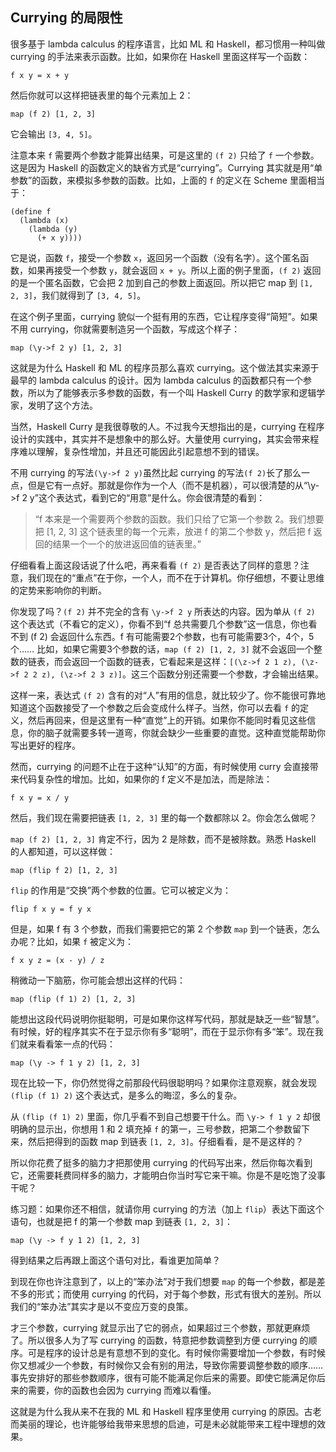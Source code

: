 <div class="inner">
<h2>Currying 的局限性</h2>
<p>很多基于 lambda calculus 的程序语言，比如 ML 和 Haskell，都习惯用一种叫做 currying 的手法来表示函数。比如，如果你在 Haskell 里面这样写一个函数：</p>
<div class="language-plaintext highlighter-rouge"><div class="highlight"><pre class="highlight"><code>f x y = x + y
</code></pre></div></div>
<p>然后你就可以这样把链表里的每个元素加上 2：</p>
<div class="language-plaintext highlighter-rouge"><div class="highlight"><pre class="highlight"><code>map (f 2) [1, 2, 3]
</code></pre></div></div>
<p>它会输出 <code class="language-plaintext highlighter-rouge">[3, 4, 5]</code>。</p>
<p>注意本来 <code class="language-plaintext highlighter-rouge">f</code> 需要两个参数才能算出结果，可是这里的 <code class="language-plaintext highlighter-rouge">(f 2)</code> 只给了 <code class="language-plaintext highlighter-rouge">f</code> 一个参数。这是因为 Haskell 的函数定义的缺省方式是“currying”。Currying 其实就是用“单参数”的函数，来模拟多参数的函数。比如，上面的 <code class="language-plaintext highlighter-rouge">f</code> 的定义在 Scheme 里面相当于：</p>
<div class="language-plaintext highlighter-rouge"><div class="highlight"><pre class="highlight"><code>(define f
  (lambda (x)
    (lambda (y)
      (+ x y))))
</code></pre></div></div>
<p>它是说，函数 <code class="language-plaintext highlighter-rouge">f</code>，接受一个参数 <code class="language-plaintext highlighter-rouge">x</code>，返回另一个函数（没有名字）。这个匿名函数，如果再接受一个参数 <code class="language-plaintext highlighter-rouge">y</code>，就会返回 <code class="language-plaintext highlighter-rouge">x + y</code>。所以上面的例子里面，<code class="language-plaintext highlighter-rouge">(f 2)</code> 返回的是一个匿名函数，它会把 2 加到自己的参数上面返回。所以把它 map 到 <code class="language-plaintext highlighter-rouge">[1, 2, 3]</code>，我们就得到了 <code class="language-plaintext highlighter-rouge">[3, 4, 5]</code>。</p>
<p>在这个例子里面，currying 貌似一个挺有用的东西，它让程序变得“简短”。如果不用 currying，你就需要制造另一个函数，写成这个样子：</p>
<div class="language-plaintext highlighter-rouge"><div class="highlight"><pre class="highlight"><code>map (\y-&gt;f 2 y) [1, 2, 3]
</code></pre></div></div>
<p>这就是为什么 Haskell 和 ML 的程序员那么喜欢 currying。这个做法其实来源于最早的 lambda calculus 的设计。因为 lambda calculus 的函数都只有一个参数，所以为了能够表示多参数的函数，有一个叫 Haskell Curry 的数学家和逻辑学家，发明了这个方法。</p>
<p>当然，Haskell Curry 是我很尊敬的人。不过我今天想指出的是，currying 在程序设计的实践中，其实并不是想象中的那么好。大量使用 currying，其实会带来程序难以理解，复杂性增加，并且还可能因此引起意想不到的错误。</p>
<p>不用 currying 的写法<code class="language-plaintext highlighter-rouge">(\y-&gt;f 2 y)</code>虽然比起 currying 的写法<code class="language-plaintext highlighter-rouge">(f 2)</code>长了那么一点，但是它有一点好。那就是你作为一个人（而不是机器），可以很清楚的从“\y-&gt;f 2 y”这个表达式，看到它的“用意”是什么。你会很清楚的看到：</p>
<blockquote>
<p>“f 本来是一个需要两个参数的函数。我们只给了它第一个参数 2。我们想要把 [1, 2, 3] 这个链表里的每一个元素，放进 f 的第二个参数 y，然后把 f 返回的结果一个一个的放进返回值的链表里。”</p>
</blockquote>
<p>仔细看看上面这段话说了什么吧，再来看看 <code class="language-plaintext highlighter-rouge">(f 2)</code> 是否表达了同样的意思？注意，我们现在的“重点”在于你，一个人，而不在于计算机。你仔细想，不要让思维的定势来影响你的判断。</p>
<p>你发现了吗？<code class="language-plaintext highlighter-rouge">(f 2)</code> 并不完全的含有 <code class="language-plaintext highlighter-rouge">\y-&gt;f 2 y</code> 所表达的内容。因为单从 <code class="language-plaintext highlighter-rouge">(f 2)</code> 这个表达式（不看它的定义），你看不到“f 总共需要几个参数”这一信息，你也看不到 (f 2) 会返回什么东西。f 有可能需要2个参数，也有可能需要3个，4个，5个…… 比如，如果它需要3个参数的话，<code class="language-plaintext highlighter-rouge">map (f 2) [1, 2, 3]</code> 就不会返回一个整数的链表，而会返回一个函数的链表，它看起来是这样：<code class="language-plaintext highlighter-rouge">[(\z-&gt;f 2 1 z), (\z-&gt;f 2 2 z), (\z-&gt;f 2 3 z)]</code>。这三个函数分别还需要一个参数，才会输出结果。</p>
<p>这样一来，表达式 <code class="language-plaintext highlighter-rouge">(f 2)</code> 含有的对“人”有用的信息，就比较少了。你不能很可靠地知道这个函数接受了一个参数之后会变成什么样子。当然，你可以去看 <code class="language-plaintext highlighter-rouge">f</code> 的定义，然后再回来，但是这里有一种“直觉”上的开销。如果你不能同时看见这些信息，你的脑子就需要多转一道弯，你就会缺少一些重要的直觉。这种直觉能帮助你写出更好的程序。</p>
<p>然而，currying 的问题不止在于这种“认知”的方面，有时候使用 curry 会直接带来代码复杂性的增加。比如，如果你的 f 定义不是加法，而是除法：</p>
<div class="language-plaintext highlighter-rouge"><div class="highlight"><pre class="highlight"><code>f x y = x / y
</code></pre></div></div>
<p>然后，我们现在需要把链表 <code class="language-plaintext highlighter-rouge">[1, 2, 3]</code> 里的每一个数都除以 2。你会怎么做呢？</p>
<p><code class="language-plaintext highlighter-rouge">map (f 2) [1, 2, 3]</code> 肯定不行，因为 2 是除数，而不是被除数。熟悉 Haskell 的人都知道，可以这样做：</p>
<div class="language-plaintext highlighter-rouge"><div class="highlight"><pre class="highlight"><code>map (flip f 2) [1, 2, 3]
</code></pre></div></div>
<p><code class="language-plaintext highlighter-rouge">flip</code> 的作用是“交换”两个参数的位置。它可以被定义为：</p>
<div class="language-plaintext highlighter-rouge"><div class="highlight"><pre class="highlight"><code>flip f x y = f y x
</code></pre></div></div>
<p>但是，如果 f 有 3 个参数，而我们需要把它的第 2 个参数 <code class="language-plaintext highlighter-rouge">map</code> 到一个链表，怎么办呢？比如，如果 <code class="language-plaintext highlighter-rouge">f</code> 被定义为：</p>
<div class="language-plaintext highlighter-rouge"><div class="highlight"><pre class="highlight"><code>f x y z = (x - y) / z
</code></pre></div></div>
<p>稍微动一下脑筋，你可能会想出这样的代码：</p>
<div class="language-plaintext highlighter-rouge"><div class="highlight"><pre class="highlight"><code>map (flip (f 1) 2) [1, 2, 3]
</code></pre></div></div>
<p>能想出这段代码说明你挺聪明，可是如果你这样写代码，那就是缺乏一些“智慧”。有时候，好的程序其实不在于显示你有多“聪明”，而在于显示你有多“笨”。现在我们就来看看笨一点的代码：</p>
<div class="language-plaintext highlighter-rouge"><div class="highlight"><pre class="highlight"><code>map (\y -&gt; f 1 y 2) [1, 2, 3]
</code></pre></div></div>
<p>现在比较一下，你仍然觉得之前那段代码很聪明吗？如果你注意观察，就会发现 <code class="language-plaintext highlighter-rouge">(flip (f 1) 2)</code> 这个表达式，是多么的晦涩，多么的复杂。</p>
<p>从 <code class="language-plaintext highlighter-rouge">(flip (f 1) 2)</code> 里面，你几乎看不到自己想要干什么。而 <code class="language-plaintext highlighter-rouge">\y-&gt; f 1 y 2</code> 却很明确的显示出，你想用 1 和 2 填充掉 <code class="language-plaintext highlighter-rouge">f</code> 的第一，三号参数，把第二个参数留下来，然后把得到的函数 map 到链表 <code class="language-plaintext highlighter-rouge">[1, 2, 3]</code>。仔细看看，是不是这样的？</p>
<p>所以你花费了挺多的脑力才把那使用 currying 的代码写出来，然后你每次看到它，还需要耗费同样多的脑力，才能明白你当时写它来干嘛。你是不是吃饱了没事干呢？</p>
<p>练习题：如果你还不相信，就请你用 currying 的方法（加上 <code class="language-plaintext highlighter-rouge">flip</code>）表达下面这个语句，也就是把 f 的第一个参数 map 到链表 <code class="language-plaintext highlighter-rouge">[1, 2, 3]</code>：</p>
<div class="language-plaintext highlighter-rouge"><div class="highlight"><pre class="highlight"><code>map (\y -&gt; f y 1 2) [1, 2, 3]
</code></pre></div></div>
<p>得到结果之后再跟上面这个语句对比，看谁更加简单？</p>
<p>到现在你也许注意到了，以上的“笨办法”对于我们想要 <code class="language-plaintext highlighter-rouge">map</code> 的每一个参数，都是差不多的形式；而使用 currying 的代码，对于每个参数，形式有很大的差别。所以我们的“笨办法”其实才是以不变应万变的良策。</p>
<p>才三个参数，currying 就显示出了它的弱点，如果超过三个参数，那就更麻烦了。所以很多人为了写 currying 的函数，特意把参数调整到方便 currying 的顺序。可是程序的设计总是有意想不到的变化。有时候你需要增加一个参数，有时候你又想减少一个参数，有时候你又会有别的用法，导致你需要调整参数的顺序…… 事先安排好的那些参数顺序，很有可能不能满足你后来的需要。即使它能满足你后来的需要，你的函数也会因为 currying 而难以看懂。</p>
<p>这就是为什么我从来不在我的 ML 和 Haskell 程序里使用 currying 的原因。古老而美丽的理论，也许能够给我带来思想的启迪，可是未必就能带来工程中理想的效果。</p>
</div>
<!--
<div class="ad-banner" style="margin-top: 5px">
<script async src="//pagead2.googlesyndication.com/pagead/js/adsbygoogle.js"></script>
<ins class="adsbygoogle"
                    style="display:inline-block;width:100%;height:90px"
                    data-ad-client="ca-pub-1331524016319584"
                    data-ad-slot="6657867155"></ins>
<script>(adsbygoogle = window.adsbygoogle || []).push({});</script>
</div>
<script data-ad-client="ca-pub-1331524016319584" async
            src="https://pagead2.googlesyndication.com/pagead/js/adsbygoogle.js">
</script>
        -->
    